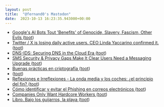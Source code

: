 ```yaml
---
layout: post
title:  "@fernand0's Mastodon"
date:  2023-10-13 16:23:35.943000+00:00
---
```

*  [Google's AI Bots Tout 'Benefits' of Genocide, Slavery, Fascism, Other Evils ](https://www.tomshardware.com/news/google-bots-tout-slavery-genocid) ([toot](https://mastodon.social/@fernand0/111228630855998254))
*  [Twitter / X is losing daily active users. CEO Linda Yaccarino confirmed it. ](https://mashable.com/article/twitter-x-daily-active-users-drop-under-elon-mus) ([toot](https://mastodon.social/@fernand0/111228512390424339))
*  [DNS-IDS: Securing DNS in the Cloud Era ](https://ieeexplore.ieee.org/document/731217) ([toot](https://mastodon.social/@fernand0/111227094334375919))
*  [SMS Security & Privacy Gaps Make It Clear Users Need a Messaging Upgrade ](https://security.googleblog.com/2023/09/sms-security-privacy-gaps-make-it-clear.htm) ([toot](https://mastodon.social/@fernand0/111227009516122557))
*  [Buenas prácticas en criptografía ](https://fernand0.github.io//buenas-practicas-criptografia) ([toot](https://mastodon.social/@fernand0/111226956302269055))
*  [ ](https://jvm.social/@jorge) ([toot](https://mastodon.social/@fernand0/111226946929605741))
*  [
         Reflexiones e Irreflexiones - La onda media y los coches: ¿el principio del fin?
       ](http://fernand0.blogalia.com//historias/7874) ([toot](https://mastodon.social/@fernand0/111226830002352732))
*  [Cómo identificar y evitar el Phishing en correos electrónicos ](https://www.flu-project.com/2023/10/como-identificar-y-evitar-el-phishing.htm) ([toot](https://mastodon.social/@fernand0/111226672161357973))
*  [Companies Only Want Hardcore Workers ](https://danielmiessler.com/p/companies-want-hardcore-worker) ([toot](https://mastodon.social/@fernand0/111226541613097973))
*  [Libro. Bajo los guijarros, la playa ](https://fotografiasenmovimiento.wordpress.com/2023/07/23/libro-bajo-los-guijarros-la-playa) ([toot](https://mastodon.social/@fernand0/111226466038941634))
